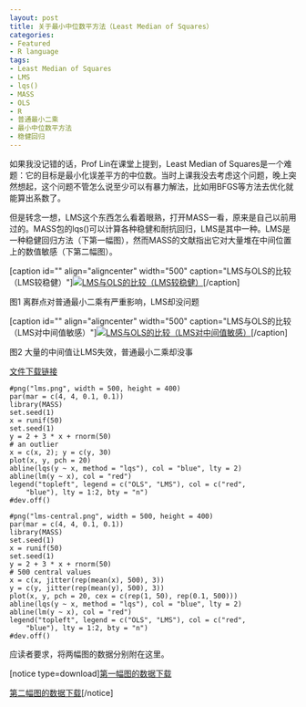 ```yaml
---
layout: post
title: 关于最小中位数平方法（Least Median of Squares）
categories:
- Featured
- R language
tags:
- Least Median of Squares
- LMS
- lqs()
- MASS
- OLS
- R
- 普通最小二乘
- 最小中位数平方法
- 稳健回归
---
```


如果我没记错的话，Prof Lin在课堂上提到，Least Median of Squares是一个难题：它的目标是最小化误差平方的中位数。当时上课我没去考虑这个问题，晚上突然想起，这个问题不管怎么说至少可以有暴力解法，比如用BFGS等方法去优化就能算出系数了。

但是转念一想，LMS这个东西怎么看着眼熟，打开MASS一看，原来是自己以前用过的。MASS包的lqs()可以计算各种稳健和耐抗回归，LMS是其中一种。LMS是一种稳健回归方法（下第一幅图），然而MASS的文献指出它对大量堆在中间位置上的数值敏感（下第二幅图）。

[caption id="" align="aligncenter" width="500" caption="LMS与OLS的比较（LMS较稳健）"][![LMS与OLS的比较（LMS较稳健）](http://yihui.name/cn/wp-content/uploads/1224512131_0.png)](http://yihui.name/cn/wp-content/uploads/1224512131_0.png)[/caption]


图1 离群点对普通最小二乘有严重影响，LMS却没问题




[caption id="" align="aligncenter" width="500" caption="LMS与OLS的比较（LMS对中间值敏感）"][![LMS与OLS的比较（LMS对中间值敏感）](http://yihui.name/cn/wp-content/uploads/1224512525_0.png)](http://yihui.name/cn/wp-content/uploads/1224512525_0.png)[/caption]


图2 大量的中间值让LMS失效，普通最小二乘却没事


[文件下载链接](http://yihui.name/cn/wp-content/uploads//1224513797_0.r)

    
    #png("lms.png", width = 500, height = 400)
    par(mar = c(4, 4, 0.1, 0.1))
    library(MASS)
    set.seed(1)
    x = runif(50)
    set.seed(1)
    y = 2 + 3 * x + rnorm(50)
    # an outlier
    x = c(x, 2); y = c(y, 30)
    plot(x, y, pch = 20)
    abline(lqs(y ~ x, method = "lqs"), col = "blue", lty = 2)
    abline(lm(y ~ x), col = "red")
    legend("topleft", legend = c("OLS", "LMS"), col = c("red",
        "blue"), lty = 1:2, bty = "n")
    #dev.off()
    
    #png("lms-central.png", width = 500, height = 400)
    par(mar = c(4, 4, 0.1, 0.1))
    library(MASS)
    set.seed(1)
    x = runif(50)
    set.seed(1)
    y = 2 + 3 * x + rnorm(50)
    # 500 central values
    x = c(x, jitter(rep(mean(x), 500), 3))
    y = c(y, jitter(rep(mean(y), 500), 3))
    plot(x, y, pch = 20, cex = c(rep(1, 50), rep(0.1, 500)))
    abline(lqs(y ~ x, method = "lqs"), col = "blue", lty = 2)
    abline(lm(y ~ x), col = "red")
    legend("topleft", legend = c("OLS", "LMS"), col = c("red",
        "blue"), lty = 1:2, bty = "n")
    #dev.off()


应读者要求，将两幅图的数据分别附在这里。

[notice type=download][第一幅图的数据下载](http://yihui.name/cn/wp-content/uploads/2008/10/fig1.txt)

[第二幅图的数据下载](http://yihui.name/cn/wp-content/uploads/2008/10/fig2.txt)[/notice] 

